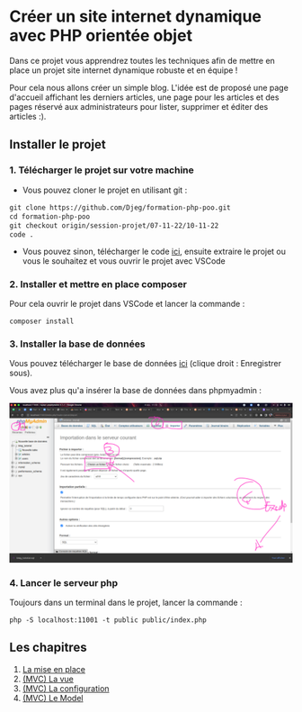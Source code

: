 # Créer un site internet dynamique avec PHP orientée objet

Dans ce projet vous apprendrez toutes les techniques afin de mettre
en place un projet site internet dynamique robuste et en équipe !

Pour cela nous allons créer un simple blog. L'idée est de proposé
une page d'accueil affichant les derniers articles, une page pour les
articles et des pages réservé aux administrateurs pour lister, supprimer et
éditer des articles :).

## Installer le projet

### 1. Télécharger le projet sur votre machine

- Vous pouvez cloner le projet en utilisant git :

```
git clone https://github.com/Djeg/formation-php-poo.git
cd formation-php-poo
git checkout origin/session-projet/07-11-22/10-11-22
code .
```

- Vous pouvez sinon, télécharger le code [ici](https://github.com/Djeg/formation-php-poo/archive/refs/heads/session-projet/07-11-22/10-11-22.zip),
  ensuite extraire le projet ou vous le souhaitez et vous ouvrir le projet avec VSCode

### 2. Installer et mettre en place composer

Pour cela ouvrir le projet dans VSCode et lancer la commande :

```
composer install
```

### 3. Installer la base de données

Vous pouvez télécharger le base de données [ici](https://raw.githubusercontent.com/Djeg/formation-php-poo/session-projet/07-11-22/10-11-22/assets/blog_tutorial.sql) (clique droit : Enregistrer sous).

Vous avez plus qu'a insérer la base de données dans phpmyadmin :

![phpmyadmin](./assets/phpmyadmin.png)

### 4. Lancer le serveur php

Toujours dans un terminal dans le projet, lancer la commande :

```
php -S localhost:11001 -t public public/index.php
```

## Les chapitres

1. [La mise en place](./assets/cours/mise-en-place.md)
2. [(MVC) La vue](./assets/cours/vue.md)
3. [(MVC) La configuration](./assets/cours/configuration.md)
4. [(MVC) Le Model](./assets/cours/model.md)
